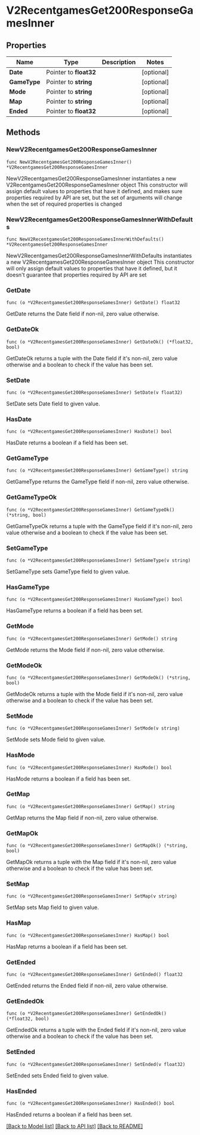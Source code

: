 # V2RecentgamesGet200ResponseGamesInner

## Properties

Name | Type | Description | Notes
------------ | ------------- | ------------- | -------------
**Date** | Pointer to **float32** |  | [optional] 
**GameType** | Pointer to **string** |  | [optional] 
**Mode** | Pointer to **string** |  | [optional] 
**Map** | Pointer to **string** |  | [optional] 
**Ended** | Pointer to **float32** |  | [optional] 

## Methods

### NewV2RecentgamesGet200ResponseGamesInner

`func NewV2RecentgamesGet200ResponseGamesInner() *V2RecentgamesGet200ResponseGamesInner`

NewV2RecentgamesGet200ResponseGamesInner instantiates a new V2RecentgamesGet200ResponseGamesInner object
This constructor will assign default values to properties that have it defined,
and makes sure properties required by API are set, but the set of arguments
will change when the set of required properties is changed

### NewV2RecentgamesGet200ResponseGamesInnerWithDefaults

`func NewV2RecentgamesGet200ResponseGamesInnerWithDefaults() *V2RecentgamesGet200ResponseGamesInner`

NewV2RecentgamesGet200ResponseGamesInnerWithDefaults instantiates a new V2RecentgamesGet200ResponseGamesInner object
This constructor will only assign default values to properties that have it defined,
but it doesn't guarantee that properties required by API are set

### GetDate

`func (o *V2RecentgamesGet200ResponseGamesInner) GetDate() float32`

GetDate returns the Date field if non-nil, zero value otherwise.

### GetDateOk

`func (o *V2RecentgamesGet200ResponseGamesInner) GetDateOk() (*float32, bool)`

GetDateOk returns a tuple with the Date field if it's non-nil, zero value otherwise
and a boolean to check if the value has been set.

### SetDate

`func (o *V2RecentgamesGet200ResponseGamesInner) SetDate(v float32)`

SetDate sets Date field to given value.

### HasDate

`func (o *V2RecentgamesGet200ResponseGamesInner) HasDate() bool`

HasDate returns a boolean if a field has been set.

### GetGameType

`func (o *V2RecentgamesGet200ResponseGamesInner) GetGameType() string`

GetGameType returns the GameType field if non-nil, zero value otherwise.

### GetGameTypeOk

`func (o *V2RecentgamesGet200ResponseGamesInner) GetGameTypeOk() (*string, bool)`

GetGameTypeOk returns a tuple with the GameType field if it's non-nil, zero value otherwise
and a boolean to check if the value has been set.

### SetGameType

`func (o *V2RecentgamesGet200ResponseGamesInner) SetGameType(v string)`

SetGameType sets GameType field to given value.

### HasGameType

`func (o *V2RecentgamesGet200ResponseGamesInner) HasGameType() bool`

HasGameType returns a boolean if a field has been set.

### GetMode

`func (o *V2RecentgamesGet200ResponseGamesInner) GetMode() string`

GetMode returns the Mode field if non-nil, zero value otherwise.

### GetModeOk

`func (o *V2RecentgamesGet200ResponseGamesInner) GetModeOk() (*string, bool)`

GetModeOk returns a tuple with the Mode field if it's non-nil, zero value otherwise
and a boolean to check if the value has been set.

### SetMode

`func (o *V2RecentgamesGet200ResponseGamesInner) SetMode(v string)`

SetMode sets Mode field to given value.

### HasMode

`func (o *V2RecentgamesGet200ResponseGamesInner) HasMode() bool`

HasMode returns a boolean if a field has been set.

### GetMap

`func (o *V2RecentgamesGet200ResponseGamesInner) GetMap() string`

GetMap returns the Map field if non-nil, zero value otherwise.

### GetMapOk

`func (o *V2RecentgamesGet200ResponseGamesInner) GetMapOk() (*string, bool)`

GetMapOk returns a tuple with the Map field if it's non-nil, zero value otherwise
and a boolean to check if the value has been set.

### SetMap

`func (o *V2RecentgamesGet200ResponseGamesInner) SetMap(v string)`

SetMap sets Map field to given value.

### HasMap

`func (o *V2RecentgamesGet200ResponseGamesInner) HasMap() bool`

HasMap returns a boolean if a field has been set.

### GetEnded

`func (o *V2RecentgamesGet200ResponseGamesInner) GetEnded() float32`

GetEnded returns the Ended field if non-nil, zero value otherwise.

### GetEndedOk

`func (o *V2RecentgamesGet200ResponseGamesInner) GetEndedOk() (*float32, bool)`

GetEndedOk returns a tuple with the Ended field if it's non-nil, zero value otherwise
and a boolean to check if the value has been set.

### SetEnded

`func (o *V2RecentgamesGet200ResponseGamesInner) SetEnded(v float32)`

SetEnded sets Ended field to given value.

### HasEnded

`func (o *V2RecentgamesGet200ResponseGamesInner) HasEnded() bool`

HasEnded returns a boolean if a field has been set.


[[Back to Model list]](../README.md#documentation-for-models) [[Back to API list]](../README.md#documentation-for-api-endpoints) [[Back to README]](../README.md)


